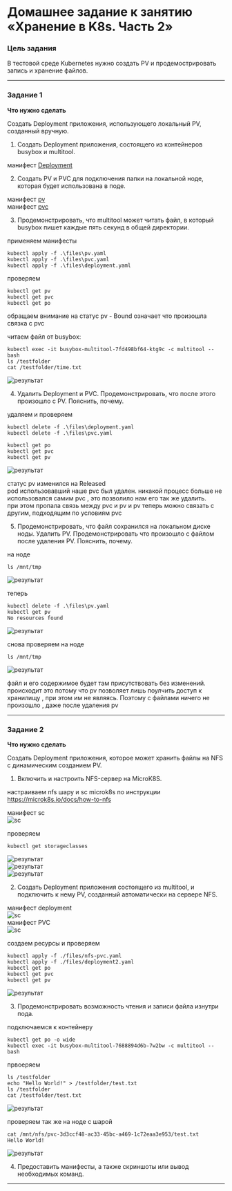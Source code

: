 # Домашнее задание к занятию «Хранение в K8s. Часть 2»

### Цель задания

В тестовой среде Kubernetes нужно создать PV и продемострировать запись и хранение файлов.

------

### Задание 1

**Что нужно сделать**

Создать Deployment приложения, использующего локальный PV, созданный вручную.

1. Создать Deployment приложения, состоящего из контейнеров busybox и multitool.

манифест [Deployment](./files/deployment.yaml)   

2. Создать PV и PVC для подключения папки на локальной ноде, которая будет использована в поде.

манифест [pv](./files/pv.yaml)    
манифест [pvc](./files/pvc.yaml)   

3. Продемонстрировать, что multitool может читать файл, в который busybox пишет каждые пять секунд в общей директории. 

применяем манифесты  
```
kubectl apply -f .\files\pv.yaml  
kubectl apply -f .\files\pvc.yaml  
kubectl apply -f .\files\deployment.yaml  
```

проверяем  
```
kubectl get pv  
kubectl get pvc  
kubectl get po   
```

обращаем внимание на статус pv - Bound означает что произошла связка с pvc  

читаем файл от busybox:  
```
kubectl exec -it busybox-multitool-7fd498bf64-ktg9c -c multitool -- bash    
ls /testfolder  
cat /testfolder/time.txt  
```

![результат](./images/1-1.png) 

4. Удалить Deployment и PVC. Продемонстрировать, что после этого произошло с PV. Пояснить, почему.

удаляем и проверяем  
```
kubectl delete -f .\files\deployment.yaml  
kubectl delete -f .\files\pvc.yaml  

kubectl get po  
kubectl get pvc  
kubectl get pv  
```
![результат](./images/1-2.png)   

статус pv изменился на Released  
pod использовавший наше pvc был удален. никакой процесс больше не использовался самим pvc , это позволило нам его так же удалить.  
при этом пропала связь между pvc и pv и pv теперь можно связать с другим, подходящим по условиям  pvc  

5. Продемонстрировать, что файл сохранился на локальном диске ноды. Удалить PV.  Продемонстрировать что произошло с файлом после удаления PV. Пояснить, почему.

на ноде  
```
ls /mnt/tmp
```
![результат](./images/1-3.pngpng)   

теперь  
```
kubectl delete -f .\files\pv.yaml  
kubectl get pv  
No resources found  
```
![результат](./images/1-4.png)   

снова проверяем на ноде  
``` 
ls /mnt/tmp  
```

![результат](./images/1-5.png) 

файл и его содержимое будет там присутствовать без изменений. происходит это потому что pv позволяет лишь поулчить доступ к хранилищу , при этом им не являясь. 
Поэтому с файлами ничего не произошло , даже после удаления pv


------

### Задание 2

**Что нужно сделать**

Создать Deployment приложения, которое может хранить файлы на NFS с динамическим созданием PV.

1. Включить и настроить NFS-сервер на MicroK8S.

настраиваем nfs шару и sc microk8s по инструкции  
https://microk8s.io/docs/how-to-nfs  

манифест sc  
![sc](./files/sc.yaml)   

проверяем 
```
kubectl get storageclasses  
```
![результат](./images/2-1.png)   
![результат](./images/2-2.png)   
![результат](./images/2-3.png)   



2. Создать Deployment приложения состоящего из multitool, и подключить к нему PV, созданный автоматически на сервере NFS.

манифест deployment  
![sc](./files/deployment2.yaml)   
манифест PVC  
![sc](./files/nfs-pvc.yaml)   

создаем ресурсы и проверяем  
```
kubectl apply -f ./files/nfs-pvc.yaml  
kubectl apply -f ./files/deployment2.yaml  
kubectl get po  
kubectl get pvc  
kubectl get pv  
```

![результат](./images/2-4.png)   

3. Продемонстрировать возможность чтения и записи файла изнутри пода. 

подключаемся к контейнеру  
```
kubectl get po -o wide   
kubectl exec -it busybox-multitool-7688894d6b-7w2bw -c multitool -- bash   
```

првоеряем  
```
ls /testfolder  
echo "Hello World!" > /testfolder/test.txt  
ls /testfolder  
cat /testfolder/test.txt  
```
![результат](./images/2-5.png) 

проверяем так же на ноде с шарой  
```
cat /mnt/nfs/pvc-3d3ccf48-ac33-45bc-a469-1c72eaa3e953/test.txt   
Hello World!  
```
![результат](./images/2-6.png) 

4. Предоставить манифесты, а также скриншоты или вывод необходимых команд.




------
